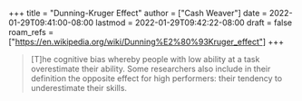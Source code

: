 +++
title = "Dunning-Kruger Effect"
author = ["Cash Weaver"]
date = 2022-01-29T09:41:00-08:00
lastmod = 2022-01-29T09:42:22-08:00
draft = false
roam_refs = ["https://en.wikipedia.org/wiki/Dunning%E2%80%93Kruger_effect"]
+++

> [T]he cognitive bias whereby people with low ability at a task overestimate their ability. Some researchers also include in their definition the opposite effect for high performers: their tendency to underestimate their skills.
